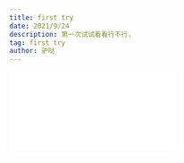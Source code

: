 ```yaml
---
title: first try
date: 2021/9/24
description: 第一次试试看看行不行.
tag: first try
author: 驴哒
---
```

 <iframe src="//player.bilibili.com/player.html?aid=80433022&bvid=BV1GJ411x7h7&cid=137649199&page=1" 
    scrolling="no" border="0" frameborder="no" framespacing="0" allowfullscreen="true"> </iframe>
